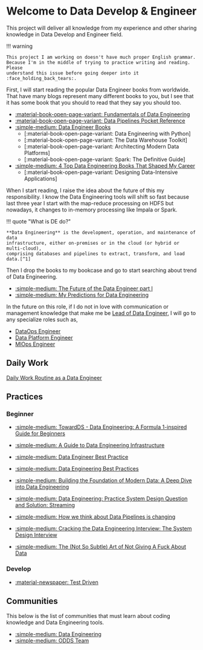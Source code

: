 # Welcome to **Data Develop & Engineer**

This project will deliver all knowledge from my experience and other sharing
knowledge in Data Develop and Engineer field.

!!! warning

    This project I am working on doesn't have much proper English grammar.
    Because I'm in the middle of trying to practice writing and reading. Please
    understand this issue before going deeper into it :face_holding_back_tears:.

First, I will start reading the popular Data Engineer books from worldwide. That
have many blogs represent many different books to you, but I see that it has some
book that you should to read that they say you should too.

- [:material-book-open-page-variant: Fundamentals of Data Engineering](abstract/book/book-fundamentals-of-data-engineering.md)
- [:material-book-open-page-variant: Data Pipelines Pocket Reference](abstract/book/book-data-pipelines-pocket-reference.md)
- [:simple-medium: Data Engineer Books](https://towardsdatascience.com/data-engineering-books-f373005d53fc)
  - [:material-book-open-page-variant: Data Engineering with Python]
  - [:material-book-open-page-variant: The Data Warehouse Toolkit]
  - [:material-book-open-page-variant: Architecting Modern Data Platforms]
  - [:material-book-open-page-variant: Spark: The Definitive Guide]
- [:simple-medium: 4 Top Data Engineering Books That Shaped My Career](https://medium.com/towards-data-engineering/4-top-data-engineering-books-that-shaped-my-career-472a519dc34f)
  - [:material-book-open-page-variant: Designing Data-Intensive Applications]

When I start reading, I raise the idea about the future of this my responsibility.
I know the Data Engineering tools will shift so fast because last three year I
start with the map-reduce processing on HDFS but nowadays, it changes to in-memory
processing like Impala or Spark.

!!! quote "What is DE do?"

    **Data Engineering** is the development, operation, and maintenance of data
    infrastructure, either on-premises or in the cloud (or hybrid or multi-cloud),
    comprising databases and pipelines to extract, transform, and load data.[^1]

Then I drop the books to my bookcase and go to start searching about trend of
Data Engineering.

- [:simple-medium: The Future of the Data Engineer part I](https://medium.com/@AnalyticsAtMeta/the-future-of-the-data-engineer-part-i-32bd125465be)
- [:simple-medium: My Predictions for Data Engineering](https://medium.com/art-of-data-engineering/my-predictions-for-data-engineering-in-2024-0723fa7a6e04)

In the future on this role, if I do not in love with communication or management
knowledge that make me be [Lead of Data Engineer](roles/lead_data_engineer/index.md), I will go to any specialize
roles such as,

- [DataOps Engineer](roles/dataops_engineer/index.md)
- [Data Platform Engineer](roles/data_platform_engineer/index.md)
- [MlOps Engineer](roles/mlops_engineer/index.md)

## Daily Work

[Daily Work Routine as a Data Engineer](https://medium.com/@patrickwork0001/daily-work-routine-as-a-data-engineer-ee9e9cc2190c)

## Practices

### Beginner

- [:simple-medium: TowardDS - Data Engineering: A Formula 1-inspired Guide for Beginners](https://towardsdatascience.com/data-engineering-a-formula-1-inspired-guide-for-beginners-5511488803ee)
- [:simple-medium: A Guide to Data Engineering Infrastructure](https://towardsdatascience.com/a-guide-to-data-engineering-infrastructure-cb074e0d3f99)
- [:simple-medium: Data Engineer Best Practice](https://medium.com/@matt_weingarten/data-engineering-best-practices-2a02949b99c4)
- [:simple-medium: Data Engineering Best Practices](https://asrathore08.medium.com/data-engineering-best-practices-164c1e29969d)
- [:simple-medium: Building the Foundation of Modern Data: A Deep Dive into Data Engineering](https://medium.com/@your_data_scientist_bestie/building-the-foundation-of-modern-data-a-deep-dive-into-data-engineering-5f12838d360c)
- [:simple-medium: Data Engineering: Practice System Design Question and Solution: Streaming](https://medium.com/@seancoyne/data-engineering-practice-system-design-question-and-solution-streaming-ad32562ba954)

- [:simple-medium: How we think about Data Pipelines is changing](https://towardsdatascience.com/how-we-think-about-data-pipelines-is-changing-51c3bf6f34dc)

- [:simple-medium: Cracking the Data Engineering Interview: The System Design Interview](https://medium.com/@seancoyne/cracking-the-data-engineering-interview-the-system-design-interview-fcda02d95c65)
- [:simple-medium: The (Not So Subtle) Art of Not Giving A Fuck About Data](https://svenbalnojan.medium.com/the-not-so-subtle-art-of-not-giving-a-fuck-about-data-c12a686987c9)

### Develop

- [:material-newspaper: Test Driven](https://testdriven.io/)

## Communities

This below is the list of communities that must learn about coding knowledge and
Data Engineering tools.

- [:simple-medium: Data Engineering](https://medium.com/tag/data-engineering)
- [:simple-medium: ODDS Team](https://medium.com/odds-team)

[^1]: Information from [:simple-medium: What is Data Engineering?](https://medium.com/codex/what-is-data-engineering-407bcf860baf)
